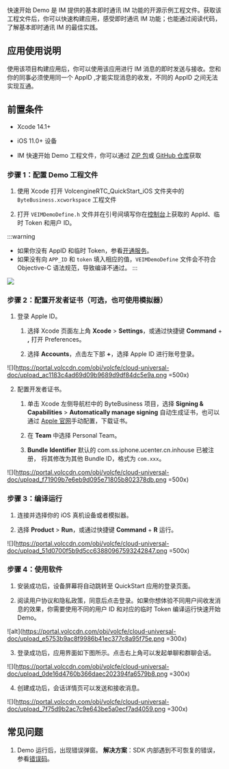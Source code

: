 快速开始 Demo 是 IM 提供的基本即时通讯 IM 功能的开源示例工程文件。获取该工程文件后，你可以快速构建应用，感受即时通讯 IM 功能；也能通过阅读代码，了解基本即时通讯 IM 的最佳实践。

## 应用使用说明

使用该项目构建应用后，你可以使用该应用进行 IM 消息的即时发送与接收。您和你的同事必须使用同一个 AppID ,才能实现消息的收发，不同的 AppID 之间无法实现互通。

## 前置条件

- Xcode 14.1+
	
- iOS 11.0+ 设备
	
- IM 快速开始 Demo 工程文件，你可以通过 [ZIP 包](https://www.volcengine.com/docs/6348/273865#%E4%B8%8B%E8%BD%BD%E5%BF%AB%E9%80%9F%E5%BC%80%E5%A7%8B-demo)或 [GitHub 仓库](https://github.com/volcengine/VolcEngineIM/tree/main/iOS/QuickStart\_Demo)获取
	

### **步骤 1：配置 Demo 工程文件**

1. 使用 Xcode 打开 VolcengineRTC_QuickStart_iOS 文件夹中的 `ByteBusiness.xcworkspace` 工程文件
	
2. 打开 `VEIMDemoDefine.h` 文件并在引号间填写你在[控制台](https://console.volcengine.com/rtc/im/appManage)上获取的 AppId、临时 Token 和用户 ID。

:::warning

 - 如果你没有 AppID 和临时 Token，参看[开通服务](https://www.volcengine.com/docs/6348/291042)。
 - 如果没有向 `APP_ID` 和 `token` 填入相应的值，`VEIMDemoDefine` 文件会不符合 Objective-C 语法规范，导致编译不通过。
:::

![](https://portal.volccdn.com/obj/volcfe/cloud-universal-doc/upload_9a82d849843a47c40b7dcef201f96a69.png)

### **步骤 2：配置开发者证书（可选，也可使用模拟器）**

1. 登录 Apple ID。
	1. 选择 Xcode 页面左上角 **Xcode** > **Settings**，或通过快捷键 **Command** + **,**  打开 Preferences。
		
	2. 选择 **Accounts**，点击左下部 **+**，选择 Apple ID 进行账号登录。
		

![](https://portal.volccdn.com/obj/volcfe/cloud-universal-doc/upload_ac1183c4ad69d09b9689d9df84dc5e9a.png =500x)

2. 配置开发者证书。
	1. 单击 Xcode 左侧导航栏中的 ByteBusiness 项目，选择 **Signing & Capabilities** > **Automatically manage signing** 自动生成证书，也可以通过 [Apple 官网](https://developer.apple.com/)手动配置，下载证书。
		
	2. 在 **Team** 中选择 Personal Team。
		
	3. **Bundle** **Identifier** 默认的 com.ss.iphone.ucenter.cn.inhouse 已被注册， 将其修改为其他 Bundle ID，格式为 `com.xxx`。
		

![](https://portal.volccdn.com/obj/volcfe/cloud-universal-doc/upload_f71909b7e6eb9d095e71805b802378db.png =500x)

### **步骤 3：编译运行**

1. 连接并选择你的 iOS 真机设备或者模拟器。
	
2. 选择 **Product** > **Run**，或通过快捷键 **Command** + **R** 运行。
	

![](https://portal.volccdn.com/obj/volcfe/cloud-universal-doc/upload_51d0700f5b9d5cc63880967593242847.png =500x)

### 步骤 4：使用软件

1. 安装成功后，设备屏幕将自动跳转至 QuickStart 应用的登录页面。
	
2. 阅读用户协议和隐私政策，同意后点击登录。如果你想体验不同用户间收发消息的效果，你需要使用不同的用户 ID 和对应的临时 Token 编译运行快速开始 Demo。

![alt](https://portal.volccdn.com/obj/volcfe/cloud-universal-doc/upload_e5753b9ac8f9986b41ec377c8a95f75e.png =300x)
	
3. 登录成功后，应用界面如下图所示。点击右上角可以发起单聊和群聊会话。

![](https://portal.volccdn.com/obj/volcfe/cloud-universal-doc/upload_0de16d4760b366daec202394fa6579b8.png =300x)

4. 创建成功后，会话详情页可以发送和接收消息。
	

![](https://portal.volccdn.com/obj/volcfe/cloud-universal-doc/upload_7f75d9b2ac7c9e643be5a0ecf7ad4059.png =300x)

## 常见问题

1. Demo 运行后，出现错误弹窗。 
**解决方案**：SDK 内部遇到不可恢复的错误，参看[错误码](https://www.volcengine.com/docs/6348/293485)。